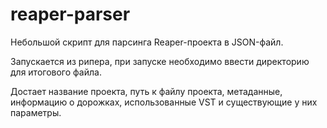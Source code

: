 # reaper-parser

Небольшой скрипт для парсинга Reaper-проекта в JSON-файл.

Запускается из рипера, при запуске необходимо ввести директорию для итогового файла. 

Достает название проекта, путь к файлу проекта, метаданные, информацию о дорожках, использованные VST и существующие у них параметры.
